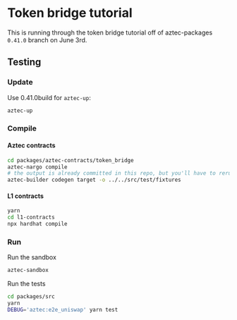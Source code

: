 # Token bridge tutorial

This is running through the token bridge tutorial off of aztec-packages `0.41.0` branch on June 3rd.

## Testing

### Update

Use 0.41.0build for `aztec-up`:

```bash
aztec-up
```

### Compile

#### Aztec contracts

```bash
cd packages/aztec-contracts/token_bridge
aztec-nargo compile
# the output is already committed in this repo, but you'll have to rerun this if you change anything in the contract
aztec-builder codegen target -o ../../src/test/fixtures
```

#### L1 contracts

```bash
yarn
cd l1-contracts
npx hardhat compile
```

### Run

Run the sandbox

```bash
aztec-sandbox
```

Run the tests

```bash
cd packages/src
yarn
DEBUG='aztec:e2e_uniswap' yarn test
```
